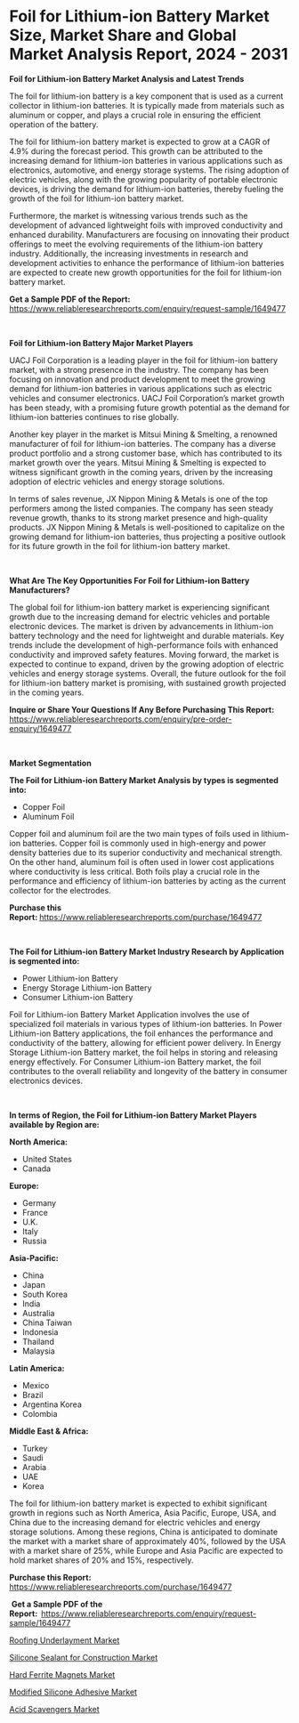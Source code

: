 <p><h1>Foil for Lithium-ion Battery Market Size, Market Share and Global Market Analysis Report, 2024 - 2031</h1></p><p><strong>Foil for Lithium-ion Battery Market Analysis and Latest Trends</strong></p>
<p><p>The foil for lithium-ion battery is a key component that is used as a current collector in lithium-ion batteries. It is typically made from materials such as aluminum or copper, and plays a crucial role in ensuring the efficient operation of the battery.</p><p>The foil for lithium-ion battery market is expected to grow at a CAGR of 4.9% during the forecast period. This growth can be attributed to the increasing demand for lithium-ion batteries in various applications such as electronics, automotive, and energy storage systems. The rising adoption of electric vehicles, along with the growing popularity of portable electronic devices, is driving the demand for lithium-ion batteries, thereby fueling the growth of the foil for lithium-ion battery market.</p><p>Furthermore, the market is witnessing various trends such as the development of advanced lightweight foils with improved conductivity and enhanced durability. Manufacturers are focusing on innovating their product offerings to meet the evolving requirements of the lithium-ion battery industry. Additionally, the increasing investments in research and development activities to enhance the performance of lithium-ion batteries are expected to create new growth opportunities for the foil for lithium-ion battery market.</p></p>
<p><strong>Get a Sample PDF of the Report:&nbsp;</strong> <a href="https://www.reliableresearchreports.com/enquiry/request-sample/1649477">https://www.reliableresearchreports.com/enquiry/request-sample/1649477</a></p>
<p>&nbsp;</p>
<p><strong>Foil for Lithium-ion Battery Major Market Players</strong></p>
<p><p>UACJ Foil Corporation is a leading player in the foil for lithium-ion battery market, with a strong presence in the industry. The company has been focusing on innovation and product development to meet the growing demand for lithium-ion batteries in various applications such as electric vehicles and consumer electronics. UACJ Foil Corporation’s market growth has been steady, with a promising future growth potential as the demand for lithium-ion batteries continues to rise globally.</p><p>Another key player in the market is Mitsui Mining & Smelting, a renowned manufacturer of foil for lithium-ion batteries. The company has a diverse product portfolio and a strong customer base, which has contributed to its market growth over the years. Mitsui Mining & Smelting is expected to witness significant growth in the coming years, driven by the increasing adoption of electric vehicles and energy storage solutions.</p><p>In terms of sales revenue, JX Nippon Mining & Metals is one of the top performers among the listed companies. The company has seen steady revenue growth, thanks to its strong market presence and high-quality products. JX Nippon Mining & Metals is well-positioned to capitalize on the growing demand for lithium-ion batteries, thus projecting a positive outlook for its future growth in the foil for lithium-ion battery market.</p></p>
<p>&nbsp;</p>
<p><strong>What Are The Key Opportunities For Foil for Lithium-ion Battery Manufacturers?</strong></p>
<p><p>The global foil for lithium-ion battery market is experiencing significant growth due to the increasing demand for electric vehicles and portable electronic devices. The market is driven by advancements in lithium-ion battery technology and the need for lightweight and durable materials. Key trends include the development of high-performance foils with enhanced conductivity and improved safety features. Moving forward, the market is expected to continue to expand, driven by the growing adoption of electric vehicles and energy storage systems. Overall, the future outlook for the foil for lithium-ion battery market is promising, with sustained growth projected in the coming years.</p></p>
<p><strong>Inquire or Share Your Questions If Any Before Purchasing This Report:</strong> <a href="https://www.reliableresearchreports.com/enquiry/pre-order-enquiry/1649477">https://www.reliableresearchreports.com/enquiry/pre-order-enquiry/1649477</a></p>
<p>&nbsp;</p>
<p><strong>Market Segmentation</strong></p>
<p><strong>The Foil for Lithium-ion Battery Market Analysis by types is segmented into:</strong></p>
<p><ul><li>Copper Foil</li><li>Aluminum Foil</li></ul></p>
<p><p>Copper foil and aluminum foil are the two main types of foils used in lithium-ion batteries. Copper foil is commonly used in high-energy and power density batteries due to its superior conductivity and mechanical strength. On the other hand, aluminum foil is often used in lower cost applications where conductivity is less critical. Both foils play a crucial role in the performance and efficiency of lithium-ion batteries by acting as the current collector for the electrodes.</p></p>
<p><strong>Purchase this Report:&nbsp;</strong><a href="https://www.reliableresearchreports.com/purchase/1649477">https://www.reliableresearchreports.com/purchase/1649477</a></p>
<p>&nbsp;</p>
<p><strong>The Foil for Lithium-ion Battery Market Industry Research by Application is segmented into:</strong></p>
<p><ul><li>Power Lithium-ion Battery</li><li>Energy Storage Lithium-ion Battery</li><li>Consumer Lithium-ion Battery</li></ul></p>
<p><p>Foil for Lithium-ion Battery Market Application involves the use of specialized foil materials in various types of lithium-ion batteries. In Power Lithium-ion Battery applications, the foil enhances the performance and conductivity of the battery, allowing for efficient power delivery. In Energy Storage Lithium-ion Battery market, the foil helps in storing and releasing energy effectively. For Consumer Lithium-ion Battery market, the foil contributes to the overall reliability and longevity of the battery in consumer electronics devices.</p></p>
<p>&nbsp;</p>
<p><strong>In terms of Region, the Foil for Lithium-ion Battery Market Players available by Region are:</strong></p>
<p>
    <p> <strong> North America: </strong>
        <ul>
            <li>United States</li>
            <li>Canada</li>
        </ul>
        </p> 
    <p> <strong> Europe: </strong>
        <ul>
            <li>Germany</li>
            <li>France</li>
            <li>U.K.</li>
            <li>Italy</li>
            <li>Russia</li>
        </ul>
        </p> 
    <p> <strong> Asia-Pacific: </strong>
        <ul>
            <li>China</li>
            <li>Japan</li>
            <li>South Korea</li>
            <li>India</li>
            <li>Australia</li>
            <li>China Taiwan</li>
            <li>Indonesia</li>
            <li>Thailand</li>
            <li>Malaysia</li>
        </ul>
        </p> 
    <p> <strong> Latin America: </strong>
        <ul>
            <li>Mexico</li>
            <li>Brazil</li>
            <li>Argentina Korea</li>
            <li>Colombia</li>
        </ul>
        </p> 
    <p> <strong> Middle East & Africa: </strong>
        <ul>
            <li>Turkey</li>
            <li>Saudi</li>
            <li>Arabia</li>
            <li>UAE</li>
            <li>Korea</li>
        </ul>
    </p>
    </p>
<p><p>The foil for lithium-ion battery market is expected to exhibit significant growth in regions such as North America, Asia Pacific, Europe, USA, and China due to the increasing demand for electric vehicles and energy storage solutions. Among these regions, China is anticipated to dominate the market with a market share of approximately 40%, followed by the USA with a market share of 25%, while Europe and Asia Pacific are expected to hold market shares of 20% and 15%, respectively.</p></p>
<p><strong>Purchase this Report: </strong><a href="https://www.reliableresearchreports.com/purchase/1649477">https://www.reliableresearchreports.com/purchase/1649477</a></p>
<p>&nbsp;<strong>Get a Sample PDF of the Report:&nbsp;&nbsp;</strong><a href="https://www.reliableresearchreports.com/enquiry/request-sample/1649477">https://www.reliableresearchreports.com/enquiry/request-sample/1649477</a></p>
<p><strong></strong></p>
<p><p><a href="https://medium.com/@adahhagenes4545/roofing-underlayment-market-report-reveals-the-latest-trends-and-growth-opportunities-of-this-4530fef388d2">Roofing Underlayment Market</a></p><p><a href="https://medium.com/@nayelibosco/silicone-sealant-for-construction-market-furnishes-information-on-market-share-market-trends-and-966af136b8ab">Silicone Sealant for Construction Market</a></p><p><a href="https://medium.com/@adahhagenes4545/analyzing-hard-ferrite-magnets-market-global-industry-perspective-and-forecast-2024-to-2031-d6854b253ce3">Hard Ferrite Magnets Market</a></p><p><a href="https://medium.com/@nayelibosco/modified-silicone-adhesive-market-trends-and-market-analysis-forecasted-for-period-2024-2031-a2a2555a7307">Modified Silicone Adhesive Market</a></p><p><a href="https://medium.com/@geoanderson1978/acid-scavengers-market-the-key-to-successful-business-strategy-forecast-till-2031-ca4af13491cf">Acid Scavengers Market</a></p></p>